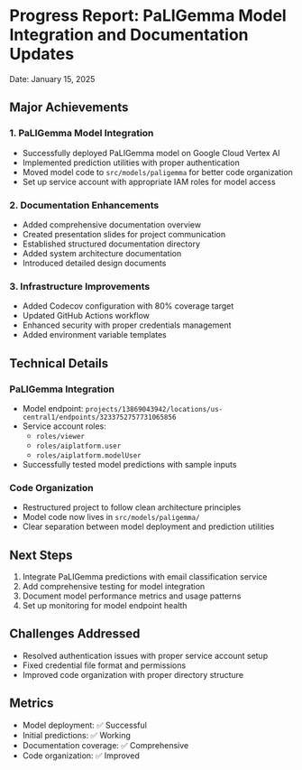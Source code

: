 # Progress Report: PaLIGemma Model Integration and Documentation Updates
Date: January 15, 2025

## Major Achievements

### 1. PaLIGemma Model Integration
- Successfully deployed PaLIGemma model on Google Cloud Vertex AI
- Implemented prediction utilities with proper authentication
- Moved model code to `src/models/paligemma` for better code organization
- Set up service account with appropriate IAM roles for model access

### 2. Documentation Enhancements
- Added comprehensive documentation overview
- Created presentation slides for project communication
- Established structured documentation directory
- Added system architecture documentation
- Introduced detailed design documents

### 3. Infrastructure Improvements
- Added Codecov configuration with 80% coverage target
- Updated GitHub Actions workflow
- Enhanced security with proper credentials management
- Added environment variable templates

## Technical Details

### PaLIGemma Integration
- Model endpoint: `projects/13869043942/locations/us-central1/endpoints/3233752757731065856`
- Service account roles:
  - `roles/viewer`
  - `roles/aiplatform.user`
  - `roles/aiplatform.modelUser`
- Successfully tested model predictions with sample inputs

### Code Organization
- Restructured project to follow clean architecture principles
- Model code now lives in `src/models/paligemma/`
- Clear separation between model deployment and prediction utilities

## Next Steps
1. Integrate PaLIGemma predictions with email classification service
2. Add comprehensive testing for model integration
3. Document model performance metrics and usage patterns
4. Set up monitoring for model endpoint health

## Challenges Addressed
- Resolved authentication issues with proper service account setup
- Fixed credential file format and permissions
- Improved code organization with proper directory structure

## Metrics
- Model deployment: ✅ Successful
- Initial predictions: ✅ Working
- Documentation coverage: ✅ Comprehensive
- Code organization: ✅ Improved 
